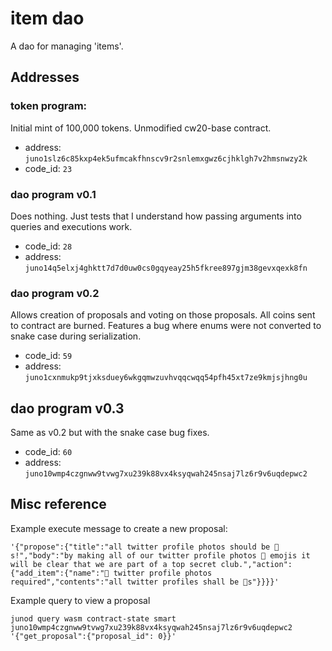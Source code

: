 # item dao

A dao for managing 'items'.


## Addresses

### token program:
Initial mint of 100,000 tokens. Unmodified cw20-base contract.

- address: `juno1slz6c85kxp4ek5ufmcakfhnscv9r2snlemxgwz6cjhklgh7v2hmsnwzy2k`
- code_id: `23`

### dao program v0.1
Does nothing. Just tests that I understand how passing arguments into
queries and executions work.

- code_id: `28`
- address: `juno14q5elxj4ghktt7d7d0uw0cs0gqyeay25h5fkree897gjm38gevxqexk8fn`

### dao program v0.2
Allows creation of proposals and voting on those proposals. All coins
sent to contract are burned. Features a bug where enums were not
converted to snake case during serialization.

- code_id: `59`
- address: `juno1cxnmukp9tjxksduey6wkgqmwzuvhvqqcwqq54pfh45xt7ze9kmjsjhng0u`

## dao program v0.3
Same as v0.2 but with the snake case bug fixes.

- code_id: `60`
- address: `juno10wmp4czgnww9tvwg7xu239k88vx4ksyqwah245nsaj7lz6r9v6uqdepwc2`


## Misc reference

Example execute message to create a new proposal:

```
'{"propose":{"title":"all twitter profile photos should be 🦄s!","body":"by making all of our twitter profile photos 🦄 emojis it will be clear that we are part of a top secret club.","action":{"add_item":{"name":"🦄 twitter profile photos required","contents":"all twitter profiles shall be 🦄s"}}}}'
```

Example query to view a proposal

```
junod query wasm contract-state smart juno10wmp4czgnww9tvwg7xu239k88vx4ksyqwah245nsaj7lz6r9v6uqdepwc2 '{"get_proposal":{"proposal_id": 0}}'
```
